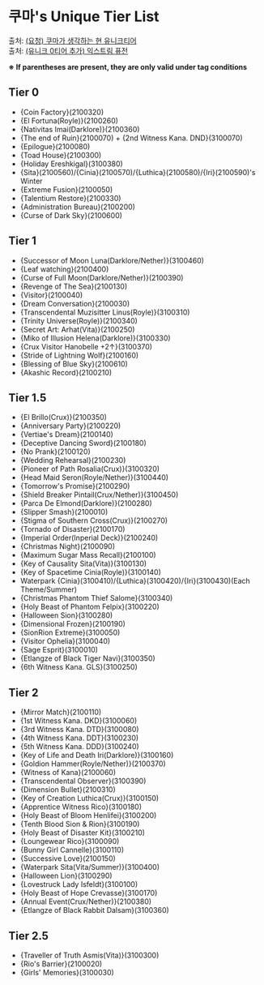 # 쿠마's Unique Tier List
출처: <a href="https://game.naver.com/lounge/kanatales/board/detail/3663492" target="_blank">(요청) 쿠마가 생각하는 현 유니크티어</a>  
출처: <a href="https://game.naver.com/lounge/kanatales/board/detail/3715437" target="_blank">(유니크 0티어 추가) 익스트림 퓨전</a>

**※ If parentheses are present, they are only valid under tag conditions**

## Tier 0
* {Coin Factory}(2100320)
* {El Fortuna(Royle)}(2100260)
* {Nativitas Imai(Darklore)}(2100360)
* {The end of Ruin}(2100070) + {2nd Witness Kana. DND}(3100070)
* {Epilogue}(2100080)
* {Toad House}(2100300)
* {Holiday Ereshkigal}(3100380)
* {Sita}(2100560)/{Cinia}(2100570)/{Luthica}(2100580)/{Iri}(2100590)'s Winter
* {Extreme Fusion}(2100050)
* {Talentium Restore}(2100330)
* {Administration Bureau}(2100200)
* {Curse of Dark Sky}(2100600)

## Tier 1
* {Successor of Moon Luna(Darklore/Nether)}(3100460)
* {Leaf watching}(2100400)
* {Curse of Full Moon(Darklore/Nether)}(2100390)
* {Revenge of The Sea}(2100130)
* {Visitor}(2100040)
* {Dream Conversation}(2100030)
* {Transcendental Muzisitter Linus(Royle)}(3100310)
* {Trinity Universe(Royle)}(2100340)
* {Secret Art: Arhat(Vita)}(2100250)
* {Miko of Illusion Helena(Darklore)}(3100330)
* {Crux Visitor Hanobelle +2↑}(3100370)
* {Stride of Lightning Wolf}(2100160)
* {Blessing of Blue Sky}(2100610)
* {Akashic Record}(2100210)

## Tier 1.5
* {El Brillo(Crux)}(2100350)
* {Anniversary Party}(2100220)
* {Vertiae's Dream}(2100140)
* {Deceptive Dancing Sword}(2100180)
* {No Prank}(2100120)
* {Wedding Rehearsal}(2100230)
* {Pioneer of Path Rosalia(Crux)}(3100320)
* {Head Maid Seron(Royle/Nether)}(3100440)
* {Tomorrow's Promise}(2100290)
* {Shield Breaker Pintail(Crux/Nether)}(3100450)
* {Parca De Elmond(Darklore)}(2100280)
* {Slipper Smash}(2100010)
* {Stigma of Southern Cross(Crux)}(2100270)
* {Tornado of Disaster}(2100170)
* {Imperial Order(Inperial Deck)}(2100240)
* {Christmas Night}(2100090)
* {Maximum Sugar Mass Recall}(2100100)
* {Key of Causality Sita(Vita)}(3100130)
* {Key of Spacetime Cinia(Royle)}(3100140)
* Waterpark {Cinia}(3100410)/{Luthica}(3100420)/{Iri}(3100430)(Each Theme/Summer)
* {Christmas Phantom Thief Salome}(3100340)
* {Holy Beast of Phantom Felpix}(3100220)
* {Halloween Sion}(3100280)
* {Dimensional Frozen}(2100190)
* {SionRion Extreme}(3100050)
* {Visitor Ophelia}(3100040)
* {Sage Esprit}(3100010)
* {Etlangze of Black Tiger Navi}(3100350)
* {6th Witness Kana. GLS}(3100250)

## Tier 2
* {Mirror Match}(2100110)
* {1st Witness Kana. DKD}(3100060)
* {3rd Witness Kana. DTD}(3100080)
* {4th Witness Kana. DDT}(3100230)
* {5th Witness Kana. DDD}(3100240)
* {Key of Life and Death Iri(Darklore)}(3100160)
* {Goldion Hammer(Royle/Nether)}(2100370)
* {Witness of Kana}(2100060)
* {Transcendental Observer}(3100390)
* {Dimension Bullet}(2100310)
* {Key of Creation Luthica(Crux)}(3100150)
* {Apprentice Witness Rico}(3100180)
* {Holy Beast of Bloom Henlifei}(3100200)
* {Tenth Blood Sion & Rion}(3100190)
* {Holy Beast of Disaster Kit}(3100210)
* {Loungewear Rico}(3100090)
* {Bunny Girl Cannelle}(3100110)
* {Successive Love}(2100150)
* {Waterpark Sita(Vita/Summer)}(3100400)
* {Halloween Lion}(3100290)
* {Lovestruck Lady Isfeldt}(3100100)
* {Holy Beast of Hope Crevasse}(3100170)
* {Annual Event(Crux/Nether)}(2100380)
* {Etlangze of Black Rabbit Dalsam}(3100360)

## Tier 2.5
* {Traveller of Truth Asmis(Vita)}(3100300)
* {Rio's Barrier}(2100020)
* {Girls' Memories}(3100030)
